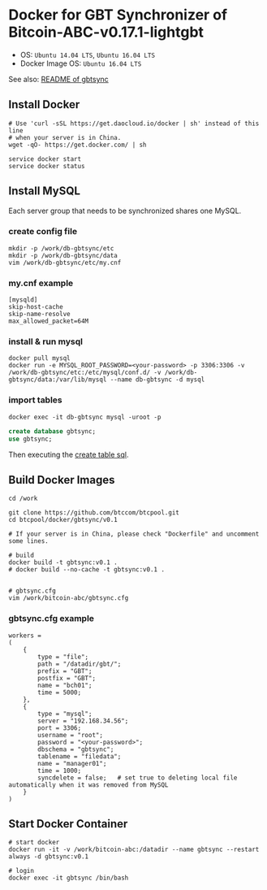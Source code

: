 Docker for GBT Synchronizer of Bitcoin-ABC-v0.17.1-lightgbt
============================

* OS: `Ubuntu 14.04 LTS`, `Ubuntu 16.04 LTS`
* Docker Image OS: `Ubuntu 16.04 LTS`

See also: [README of gbtsync](../../../src/gbtsync/README.md)

## Install Docker

```
# Use 'curl -sSL https://get.daocloud.io/docker | sh' instead of this line
# when your server is in China.
wget -qO- https://get.docker.com/ | sh

service docker start
service docker status
```

## Install MySQL

Each server group that needs to be synchronized shares one MySQL.

### create config file
```
mkdir -p /work/db-gbtsync/etc
mkdir -p /work/db-gbtsync/data
vim /work/db-gbtsync/etc/my.cnf
```

### my.cnf example
```
[mysqld]
skip-host-cache
skip-name-resolve
max_allowed_packet=64M
```

### install & run mysql
```
docker pull mysql
docker run -e MYSQL_ROOT_PASSWORD=<your-password> -p 3306:3306 -v /work/db-gbtsync/etc:/etc/mysql/conf.d/ -v /work/db-gbtsync/data:/var/lib/mysql --name db-gbtsync -d mysql
```

### import tables
```
docker exec -it db-gbtsync mysql -uroot -p
```
```sql
create database gbtsync;
use gbtsync;
```
Then executing the [create table sql](../../../src/gbtsync/create_table.sql).

## Build Docker Images

```
cd /work

git clone https://github.com/btccom/btcpool.git
cd btcpool/docker/gbtsync/v0.1

# If your server is in China, please check "Dockerfile" and uncomment some lines.

# build
docker build -t gbtsync:v0.1 .
# docker build --no-cache -t gbtsync:v0.1 .


# gbtsync.cfg
vim /work/bitcoin-abc/gbtsync.cfg
```

### gbtsync.cfg example

```
workers =
(
    {
        type = "file";
        path = "/datadir/gbt/";
        prefix = "GBT";
        postfix = "GBT";
        name = "bch01";
        time = 5000;
    },
    {
        type = "mysql";
        server = "192.168.34.56";
        port = 3306;
        username = "root";
        password = "<your-password>";
        dbschema = "gbtsync";
        tablename = "filedata";
        name = "manager01";
        time = 1000;
        syncdelete = false;   # set true to deleting local file automatically when it was removed from MySQL
    }
)
```

## Start Docker Container

```
# start docker
docker run -it -v /work/bitcoin-abc:/datadir --name gbtsync --restart always -d gbtsync:v0.1

# login
docker exec -it gbtsync /bin/bash
```
